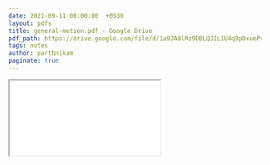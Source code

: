 ```yaml
---
date: 2021-09-11 00:00:00  +0530
layout: pdfs
title: general-motion.pdf - Google Drive
pdf_path: https://drive.google.com/file/d/1a9JA8lMz9DBLQJILIU4q9pDxuePvr812/preview?usp=sharing
tags: notes
author: parthnikam
paginate: true
---
```


<iframe class="embed-pdf" src="{{ page.pdf_path }}#toolbar=0" seamless="seamless" scrolling="no" style="overflow:hidden"></iframe>
